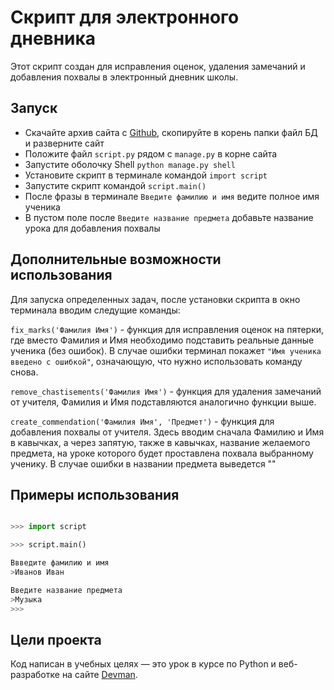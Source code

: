 # Скрипт для электронного дневника

Этот скрипт создан для исправления оценок, удаления замечаний и добавления похвалы в электронный дневник школы.
## Запуск

- Скачайте архив сайта с [Github](https://github.com/dvmn-tasks/e-diary), скопируйте в корень папки файл БД и разверните сайт
- Положите файл `script.py` рядом с `manage.py` в корне сайта
- Запустите оболочку Shell `python manage.py shell`
- Установите скрипт в терминале командой `import script`
- Запустите скрипт командой `script.main()`
- После фразы в терминале `Введите фамилию и имя` ведите полное имя ученика 
- В пустом поле после `Введите название предмета` добавьте название урока для добавления похвалы

## Дополнительные возможности использования

Для запуска определенных задач, после установки скрипта в окно терминала вводим следущие команды:

`fix_marks('Фамилия Имя')` - функция для исправления оценок на пятерки, где вместо Фамилия и Имя необходимо подставить реальные данные ученика (без ошибок). В случае ошибки терминал покажет `"Имя ученика введено с ошибкой"`, означающую, что нужно использовать команду снова.

`remove_chastisements('Фамилия Имя')` - функция для удаления замечаний от учителя, Фамилия и Имя подставляются аналогично функции выше.

`create_commendation('Фамилия Имя', 'Предмет')` - функция для добавления похвалы от учителя. Здесь вводим сначала Фамилию и Имя в кавычках, а через запятую, также в кавычках, название желаемого предмета, на уроке которого будет проставлена похвала выбранному ученику. В случае ошибки в названии предмета выведется ""

## Примеры использования

```python manage.py shell

>>> import script

>>> script.main()

Ввведите фамилию и имя
>Иванов Иван

Введите название предмета
>Музыка
>>>
```


## Цели проекта

Код написан в учебных целях — это урок в курсе по Python и веб-разработке на сайте [Devman](https://dvmn.org).
